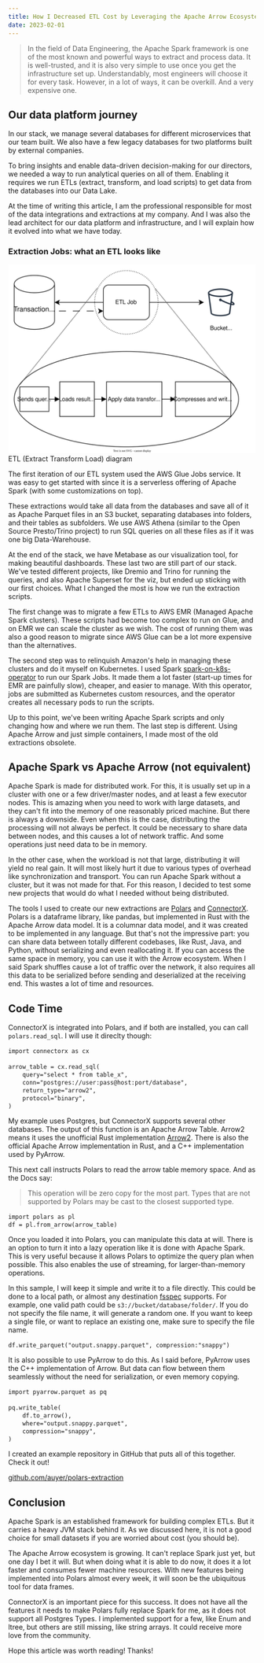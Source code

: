 ```yaml
---
title: How I Decreased ETL Cost by Leveraging the Apache Arrow Ecosystem
date: 2023-02-01
---
```



> In the field of Data Engineering, the Apache Spark framework is one of the most known and powerful ways to extract and process data.
> It is well-trusted, and it is also very simple to use once you get the infrastructure set up.
> Understandably, most engineers will choose it for every task.
> However, in a lot of ways, it can be overkill. And a very expensive one.

## Our data platform journey

In our stack, we manage several databases for different microservices that our team built.
We also have a few legacy databases for two platforms built by external companies.

To bring insights and enable data-driven decision-making for our directors, we needed a way to run analytical queries on all of them.
Enabling it requires we run ETLs (extract, transform, and load scripts) to get data from the databases into our Data Lake.

At the time of writing this article, I am the professional responsible for most of the data integrations and extractions at my company. 
And I was also the lead architect for our data platform and infrastructure, and I will explain how it evolved into what we have today.

### Extraction Jobs: what an ETL looks like

![ETL (Extract Transform Load) diagram](./ETL_diagram.svg)
ETL (Extract Transform Load) diagram

The first iteration of our ETL system used the AWS Glue Jobs service. 
It was easy to get started with since it is a serverless offering of Apache Spark (with some customizations on top).

These extractions would take all data from the databases and save all of it as Apache Parquet files in an S3 bucket, separating databases into folders, and their tables as subfolders.
We use AWS Athena (similar to the Open Source Presto/Trino project) to run SQL queries on all these files as if it was one big Data-Warehouse.

At the end of the stack, we have Metabase as our visualization tool, for making beautiful dashboards.
These last two are still part of our stack. We've tested different projects, like Dremio and Trino for running the queries, and also Apache Superset for the viz, but ended up sticking with our first choices.
What I changed the most is how we run the extraction scripts.

The first change was to migrate a few ETLs to AWS EMR (Managed Apache Spark clusters).
These scripts had become too complex to run on Glue, and on EMR we can scale the cluster as we wish. 
The cost of running them was also a good reason to migrate since AWS Glue can be a lot more expensive than the alternatives.

The second step was to relinquish Amazon's help in managing these clusters and do it myself on Kubernetes.
I used Spark [spark-on-k8s-operator](https://github.com/GoogleCloudPlatform/spark-on-k8s-operator) to run our Spark Jobs.
It made them a lot faster (start-up times for EMR are painfully slow), cheaper, and easier to manage.
With this operator, jobs are submitted as Kubernetes custom resources, and the operator creates all necessary pods to run the scripts.

Up to this point, we've been writing Apache Spark scripts and only changing how and where we run them. The last step is different. 
Using Apache Arrow and just simple containers, I made most of the old extractions obsolete.

## Apache Spark vs Apache Arrow (not equivalent)

Apache Spark is made for distributed work. 
For this, it is usually set up in a cluster with one or a few driver/master nodes, and at least a few executor nodes. 
This is amazing when you need to work with large datasets, and they can't fit into the memory of one reasonably priced machine.
But there is always a downside. Even when this is the case, distributing the processing will not always be perfect.
It could be necessary to share data between nodes, and this causes a lot of network traffic.
And some operations just need data to be in memory.

In the other case, when the workload is not that large, distributing it will yield no real gain. 
It will most likely hurt it due to various types of overhead like synchronization and transport.
You can run Apache Spark without a cluster, but it was not made for that.
For this reason, I decided to test some new projects that would do what I needed without being distributed.

The tools I used to create our new extractions are [Polars](https://www.pola.rs/) and [ConnectorX](https://github.com/sfu-db/connector-x).
Polars is a dataframe library, like pandas, but implemented in Rust with the Apache Arrow data model. 
It is a columnar data model, and it was created to be implemented in any language. 
But that's not the impressive part: you can share data between totally different codebases, like Rust, Java, and Python, without serializing and even reallocating it.
If you can access the same space in memory, you can use it with the Arrow ecosystem.
When I said Spark shuffles cause a lot of traffic over the network, it also requires all this data to be serialized before sending and deserialized at the receiving end.
This wastes a lot of time and resources.

## Code Time

ConnectorX is integrated into Polars, and if both are installed, you can call `polars.read_sql`.
I will use it direclty though:

```
import connectorx as cx

arrow_table = cx.read_sql(
    query="select * from table_x",
    conn="postgres://user:pass@host:port/database",
    return_type="arrow2",
    protocol="binary",
)

```
My example uses Postgres, but ConnectorX supports several other databases.
The output of this function is an Apache Arrow Table. 
Arrow2 means it uses the unofficial Rust implementation [Arrow2](https://github.com/jorgecarleitao/arrow2).
There is also the official Apache Arrow implementation in Rust, and a C++ implementation used by PyArrow.

This next call instructs Polars to read the arrow table memory space. And as the Docs say:
> This operation will be zero copy for the most part. 
> Types that are not supported by Polars may be cast to the closest supported type.


```
import polars as pl
df = pl.from_arrow(arrow_table)
```

Once you loaded it into Polars, you can manipulate this data at will.
There is an option to turn it into a lazy operation like it is done with Apache Spark.
This is very useful because it allows Polars to optimize the query plan when possible.
This also enables the use of streaming, for larger-than-memory operations.

In this sample, I will keep it simple and write it to a file directly.
This could be done to a local path, or almost any destination [fsspec](https://filesystem-spec.readthedocs.io/en/latest/) supports.
For example, one valid path could be `s3://bucket/database/folder/`. 
If you do not specify the file name, it will generate a random one. If you want to keep a single file, or want to replace an existing one, make sure to specify the file name. 
```
df.write_parquet("output.snappy.parquet", compression:"snappy")
```

It is also possible to use PyArrow to do this. 
As I said before, PyArrow uses the C++ implementation of Arrow.
But data can flow between them seamlessly without the need for serialization, or even memory copying.

```
import pyarrow.parquet as pq

pq.write_table(
    df.to_arrow(),
    where="output.snappy.parquet",
    compression="snappy",
)
```

I created an example repository in GitHub that puts all of this together. Check it out!

[github.com/auyer/polars-extraction](https://github.com/auyer/polars-extraction)


## Conclusion


Apache Spark is an established framework for building complex ETLs.
But it carries a heavy JVM stack behind it.
As we discussed here, it is not a good choice for small datasets if you are worried about cost (you should be).

The Apache Arrow ecosystem is growing.
It can't replace Spark just yet, but one day I bet it will.
But when doing what it is able to do now, it does it a lot faster and consumes fewer machine resources.
With new features being implemented into Polars almost every week, it will soon be the ubiquitous tool for data frames.

ConnectorX is an important piece for this success. It does not have all the features it needs to make Polars fully replace Spark for me, as it does not support all Postgres Types.
I implemented support for a few, like Enum and ltree, but others are still missing, like string arrays. It could receive more love from the community.

Hope this article was worth reading! Thanks!
